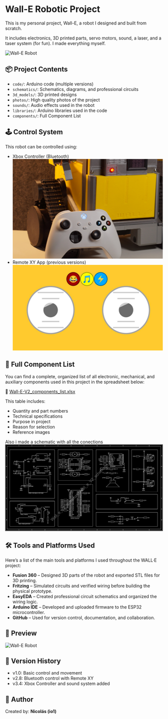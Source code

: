 # Wall-E Robotic Project

This is my personal project, Wall-E, a robot I designed and built from scratch.

It includes electronics, 3D printed parts, servo motors, sound, a laser, and a taser system (for fun). I made everything myself.

![Wall-E Robot](photos/DSC05743.JPG)

## 📦 Project Contents

- `code/`: Arduino code (multiple versions)
- `schematics/`: Schematics, diagrams, and professional circuits
- `3d_models/`: 3D printed designs
- `photos/`: High quality photos of the project
- `sounds/`: Audio effects used in the robot
- `libraries/`: Arduino libraries used in the code
- `components/`: Full Component List

## 🕹️ Control System

This robot can be controlled using:
- Xbox Controller (Bluetooth)
![Imagen](photos/DSC05753v2.JPG)
- Remote XY App (previous versions)
![Imagen](photos/RemoteXYgui.png)

## 🔩 Full Component List

You can find a complete, organized list of all electronic, mechanical, and auxiliary components used in this project in the spreadsheet below:

📄 [Wall-E-V2_components_list.xlsx](components/Wall-E-V2_components_list.xlsx)

This table includes:
- Quantity and part numbers  
- Technical specifications  
- Purpose in project  
- Reason for selection  
- Reference images  

Also i made a schematic with all the conections
![Imagen](schematics/SCH_Wall_e_V2_schematic_1_black.jpg)

## 🛠️ Tools and Platforms Used

Here’s a list of the main tools and platforms I used throughout the WALL·E project:

- **Fusion 360** – Designed 3D parts of the robot and exported STL files for 3D printing.
- **Fritzing** – Simulated circuits and verified wiring before building the physical prototype.
- **EasyEDA** – Created professional circuit schematics and organized the wiring logic.
- **Arduino IDE** – Developed and uploaded firmware to the ESP32 microcontroller.
- **GitHub** – Used for version control, documentation, and collaboration.

## 📸 Preview

![Wall-E Robot](photos/DSC05771.JPG)

## 📂 Version History

- v1.0: Basic control and movement
- v2.8: Bluetooth control with Remote XY
- v3.4: Xbox Controller and sound system added

## 🧠 Author

Created by: **Nicolás (io1)**  

